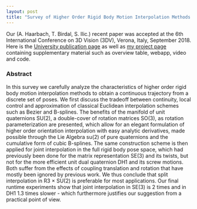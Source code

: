 ```yaml
---
layout: post
title: "Survey of Higher Order Rigid Body Motion Interpolation Methods for Keyframe Animation and Continuous-Time Trajectory Estimation"
---
```

Our (A. Haarbach, T. Birdal, S. Ilic.) recent paper was accepted at the 6th International Conference on 3D Vision (3DV), Verona, Italy, September 2018. Here is the [University publication page](http://campar.in.tum.de/Chair/PublicationDetail?pub=tbirdal20183dv) as well as [my project page](http://www.adrian-haarbach.de/interpolation-methods) containing supplementary material such as overview table, webapp, video and code.

### Abstract
In this survey we carefully analyze the characteristics of higher order rigid body motion interpolation methods to obtain a continuous trajectory from a discrete set of poses. We first discuss the tradeoff between continuity, local control and approximation of classical Euclidean interpolation schemes such as Bezier and B-splines. The benefits of the manifold of unit quaternions SU(2), a double-cover of rotation matrices SO(3), as rotation parameterization are presented, which allow for an elegant formulation of higher order orientation interpolation with easy analytic derivatives, made possible through the Lie Algebra su(2) of pure quaternions and the cumulative form of cubic B-splines. The same construction scheme is then applied for joint interpolation in the full rigid body pose space, which had previously been done for the matrix representation SE(3) and its twists, but not for the more efficient unit dual quaternion DH1 and its screw motions. Both suffer from the effects of coupling translation and rotation that have mostly been ignored by previous work. We thus conclude that split interpolation in R3 × SU(2) is preferable for most applications. Our final runtime experiments show that joint interpolation in SE(3) is 2 times and in DH1 1.3 times slower - which furthermore justifies our suggestion from a practical point of view.
